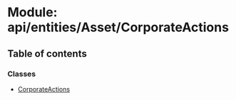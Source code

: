 # Module: api/entities/Asset/CorporateActions

## Table of contents

### Classes

- [CorporateActions](../wiki/api.entities.Asset.CorporateActions.CorporateActions)
